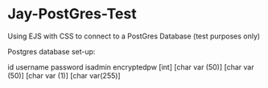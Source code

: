 # Jay-PostGres-Test
Using EJS with CSS to connect to a PostGres Database (test purposes only)


Postgres database set-up:

 id        username            password         isadmin          encryptedpw
[int]   [char var (50)]    [char var (50)]    [char var (1)]    [char var(255)]

